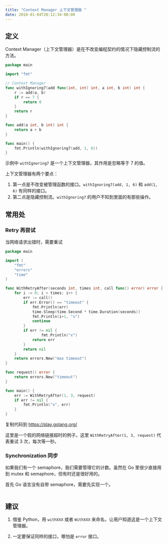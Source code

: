 ```yaml
---
title: "Context Manager 上下文管理器 "
date: 2018-01-04T20:12:34-08:00
---
```


## 定义
Context Manager（上下文管理器）是在不改变编程契约的情况下隐藏控制流的方法。
<!--more-->
```go
package main

import "fmt"

// Context Manager
func withIgnoring7(add func(int, int) int, a int, b int) int {
    r := add(a, b)
    if r == 7 {
        return 0
    }
    return r
}

func add(a int, b int) int {
    return a + b
}

func main() {
    fmt.Println(withIgnoring7(add, 1, 6))
}
```
示例中 `withIgnoring7` 是一个上下文管理器，其作用是忽略等于 7 的值。

上下文管理器有两个要点：  
1. 第一点是不改变被管理函数的接口。`withIgnoring7(add, 1, 6)` 和 `add(1, 6)` 有同样的接口。  
2. 第二点是隐藏控制流。`withIgnoring7` 的用户不知到里面的有那些操作。

## 常用处
### Retry 再尝试
当网络请求出错时，需要重试
```go
package main

import (
	"fmt"
	"errors"
	"time"
)

func WithRetryAfter(seconds int, times int, call func() error) error {
	for i := 0; i < times; i++ {
		err := call()
		if err.Error() == "timeout" {
			fmt.Println(err)
			time.Sleep(time.Second * time.Duration(seconds))
			fmt.Println(i+1, "s")
			continue
		}
		if err != nil {
		        fmt.Println("x")
			return err
		}
		return nil
	}
	return errors.New("max timeout")
}

func request() error {
	return errors.New("timeout")
}

func main() {
	err := WithRetryAfter(1, 3, request)
	if err != nil {
		fmt.Println("x", err)
	}
}
```
复制代码到 https://play.golang.org/

这里是一个假的网络链接超时的例子。这里 `WithRetryAfter(1, 3, request)` 代表重试 3 次，每次等一秒。

### Synchronization 同步
如果我们有一个 semaphore，我们需要管理它的计数。虽然在 Go 里很少直接用到 mutex 和 semaphore，但有时还是很好用的。

首先 Go 语言没有自带 semaphore，需要先实现一个。
```go

```

## 建议
1. 借鉴 Python，用 `withXXX` 或者 `WithXXX` 来命名，让用户知道这是一个上下文管理器。

2. 一定要保证同样的接口，哪怕是 `error` 接口。